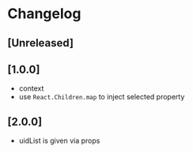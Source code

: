 # Changelog

## [Unreleased]

## [1.0.0]
* context
* use `React.Children.map` to inject selected property

## [2.0.0]
* uidList is given via props